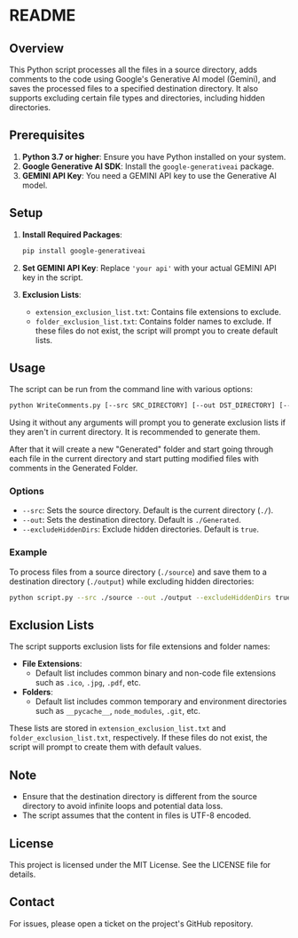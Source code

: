 # README

## Overview

This Python script processes all the files in a source directory, adds comments to the code using Google's Generative AI model (Gemini), and saves the processed files to a specified destination directory. It also supports excluding certain file types and directories, including hidden directories.

## Prerequisites

1. **Python 3.7 or higher**: Ensure you have Python installed on your system.
2. **Google Generative AI SDK**: Install the `google-generativeai` package.
3. **GEMINI API Key**: You need a GEMINI API key to use the Generative AI model.

## Setup

1. **Install Required Packages**:
    ```bash
    pip install google-generativeai
    ```

2. **Set GEMINI API Key**:
    Replace `'your api'` with your actual GEMINI API key in the script.

3. **Exclusion Lists**:
    - `extension_exclusion_list.txt`: Contains file extensions to exclude.
    - `folder_exclusion_list.txt`: Contains folder names to exclude.
    If these files do not exist, the script will prompt you to create default lists.

## Usage

The script can be run from the command line with various options:

```bash
python WriteComments.py [--src SRC_DIRECTORY] [--out DST_DIRECTORY] [--excludeHiddenDirs true|false]
```

Using it without any arguments will prompt you to generate exclusion lists if they aren't in current directory. It is recommended to generate them.

After that it will create a new "Generated" folder and start going through each file in the current directory and start putting modified files with comments in the Generated Folder.

### Options

- `--src`: Sets the source directory. Default is the current directory (`./`).
- `--out`: Sets the destination directory. Default is `./Generated`.
- `--excludeHiddenDirs`: Exclude hidden directories. Default is `true`.

### Example

To process files from a source directory (`./source`) and save them to a destination directory (`./output`) while excluding hidden directories:

```bash
python script.py --src ./source --out ./output --excludeHiddenDirs true
```

## Exclusion Lists

The script supports exclusion lists for file extensions and folder names:

- **File Extensions**:
    - Default list includes common binary and non-code file extensions such as `.ico`, `.jpg`, `.pdf`, etc.
- **Folders**:
    - Default list includes common temporary and environment directories such as `__pycache__`, `node_modules`, `.git`, etc.

These lists are stored in `extension_exclusion_list.txt` and `folder_exclusion_list.txt`, respectively. If these files do not exist, the script will prompt to create them with default values.

## Note

- Ensure that the destination directory is different from the source directory to avoid infinite loops and potential data loss.
- The script assumes that the content in files is UTF-8 encoded.

## License

This project is licensed under the MIT License. See the LICENSE file for details.

## Contact

For issues, please open a ticket on the project's GitHub repository.
